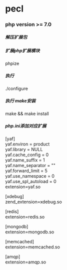 # pecl
### php version >= 7.0

##### 解压扩展包

##### 扩展php扩展模块
phpize

##### 执行
./configure

##### 执行 make安装
make && make install

#####  php.ini添加对应扩展

[yaf]  
yaf.environ = product  
yaf.library = NULL  
yaf.cache_config = 0  
yaf.name_suffix = 1  
yaf.name_separator = ""  
yaf.forward_limit = 5  
yaf.use_namespace = 0  
yaf.use_spl_autoload = 0  
extension=yaf.so  

[xdebug]  
zend_extension=xdebug.so

[redis]  
extension=redis.so

[mongodb]  
extension=mongodb.so

[memcached]  
extension=memcached.so

[amqp]  
extension=amqp.so
